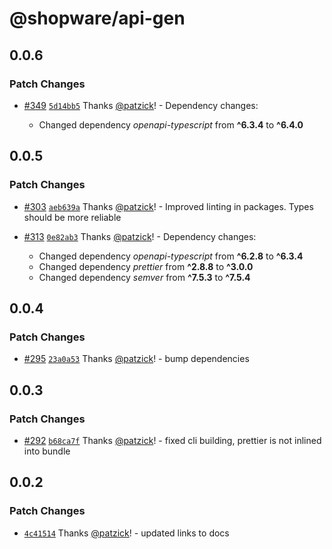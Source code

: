 # @shopware/api-gen

## 0.0.6

### Patch Changes

- [#349](https://github.com/shopware/frontends/pull/349) [`5d14bb5`](https://github.com/shopware/frontends/commit/5d14bb5df65fb14d630a8c4ab2b474fde04c477b) Thanks [@patzick](https://github.com/patzick)! - Dependency changes:

  - Changed dependency _openapi-typescript_ from **^6.3.4** to **^6.4.0**

## 0.0.5

### Patch Changes

- [#303](https://github.com/shopware/frontends/pull/303) [`aeb639a`](https://github.com/shopware/frontends/commit/aeb639a3244f812c275145345618e5bc0045be0d) Thanks [@patzick](https://github.com/patzick)! - Improved linting in packages. Types should be more reliable

- [#313](https://github.com/shopware/frontends/pull/313) [`0e82ab3`](https://github.com/shopware/frontends/commit/0e82ab395cc88e992d2d64853d27603548c36bb9) Thanks [@patzick](https://github.com/patzick)! - Dependency changes:

  - Changed dependency _openapi-typescript_ from **^6.2.8** to **^6.3.4**
  - Changed dependency _prettier_ from **^2.8.8** to **^3.0.0**
  - Changed dependency _semver_ from **^7.5.3** to **^7.5.4**

## 0.0.4

### Patch Changes

- [#295](https://github.com/shopware/frontends/pull/295) [`23a0a53`](https://github.com/shopware/frontends/commit/23a0a532410990c0075ea7fff622949ccdecfd49) Thanks [@patzick](https://github.com/patzick)! - bump dependencies

## 0.0.3

### Patch Changes

- [#292](https://github.com/shopware/frontends/pull/292) [`b68ca7f`](https://github.com/shopware/frontends/commit/b68ca7fbd51d22f4be84a228ca107972e07bfa32) Thanks [@patzick](https://github.com/patzick)! - fixed cli building, prettier is not inlined into bundle

## 0.0.2

### Patch Changes

- [`4c41514`](https://github.com/shopware/frontends/commit/4c41514f44f0c0769fe82bfea2ea9ad34519b9cd) Thanks [@patzick](https://github.com/patzick)! - updated links to docs
